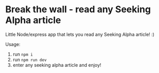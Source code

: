 # Break the wall - read any Seeking Alpha article
Little Node/express app that lets you read any Seeking Alpha article! :) 

Usage:

1. run `npm i`
2. run `npm run dev`
3. enter any seeking alpha article and enjoy! 
